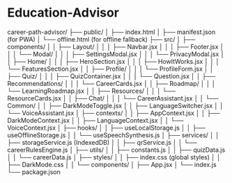 # Education-Advisor
career-path-advisor/
├── public/
│   ├── index.html
│   ├── manifest.json (for PWA)
│   └── offline.html (for offline fallback)
├── src/
│   ├── components/
│   │   ├── Layout/
│   │   │   ├── Navbar.jsx
│   │   │   ├── Footer.jsx
│   │   │   └── Modal/
│   │   │       ├── SettingsModal.jsx
│   │   │       └── PrivacyModal.jsx
│   │   ├── Home/
│   │   │   ├── HeroSection.jsx
│   │   │   ├── HowItWorks.jsx
│   │   │   └── FeaturesSection.jsx
│   │   ├── Profile/
│   │   │   └── ProfileForm.jsx
│   │   ├── Quiz/
│   │   │   ├── QuizContainer.jsx
│   │   │   └── Question.jsx
│   │   ├── Recommendations/
│   │   │   └── CareerCards.jsx
│   │   ├── Roadmap/
│   │   │   └── LearningRoadmap.jsx
│   │   ├── Resources/
│   │   │   └── ResourceCards.jsx
│   │   ├── Chat/
│   │   │   └── CareerAssistant.jsx
│   │   └── Common/
│   │       ├── DarkModeToggle.jsx
│   │       ├── LanguageSwitcher.jsx
│   │       └── VoiceAssistant.jsx
│   ├── contexts/
│   │   ├── AppContext.jsx
│   │   ├── DarkModeContext.jsx
│   │   ├── LanguageContext.jsx
│   │   └── VoiceContext.jsx
│   ├── hooks/
│   │   ├── useLocalStorage.js
│   │   ├── useOfflineStorage.js
│   │   └── useSpeechSynthesis.js
│   ├── services/
│   │   ├── storageService.js (IndexedDB)
│   │   ├── qrService.js
│   │   └── careerRulesEngine.js
│   ├── utils/
│   │   ├── constants.js
│   │   ├── quizData.js
│   │   └── careerData.js
│   ├── styles/
│   │   ├── index.css (global styles)
│   │   ├── DarkMode.css
│   │   └── components/
│   ├── App.jsx
│   └── index.js
└── package.json